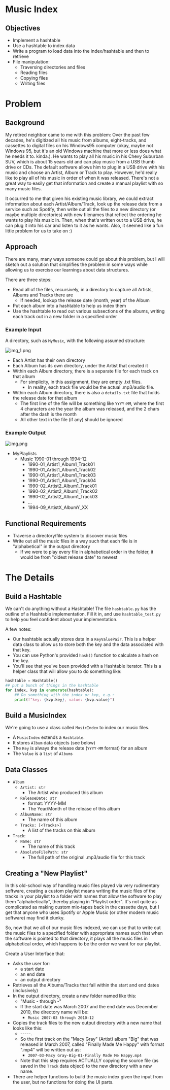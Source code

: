 # Music Index

## Objectives

* Implement a hashtable 
* Use a hashtable to index data
* Write a program to load data into the index/hashtable and then to retrieve 
* File manipulation:
  * Traversing directories and files
  * Reading files
  * Copying files
  * Writing files 

# Problem

## Background 

My retired neighbor came to me with this problem: 
Over the past few decades, he's digitized all his music from albums, eight-tracks, 
and cassettes to digital files on his Windows95 computer (okay, maybe not Windows 95, but 
it's an old Windows machine that more or less does what he needs it to. kinda.). 
He wants to play all 
his music in his Chevy Suburban SUV, which is about 15 years old and can play music from 
a USB thumb drive or CDs.  The default software allows him to plug in a USB drive with 
his music and choose an Artist, Album or Track to play. However, he'd really like to 
play all of his music in order of when it was released. There's not a great way to 
easily get that information and create a manual playlist with so many music files. 

It occurred to me that given his existing music library, we could extract information about 
each Artist/Album/Track, look up the release date from a service such as Spotify, 
then write out all the files to a new directory (or maybe multiple directories) 
with new filenames that reflect the ordering he wants to play his music in. Then, 
when that's written out to a USB drive, he can plug it into his car and listen to it 
as he wants. Also, it seemed like a fun little problem for us to take on :) 

## Approach 

There are many, many ways someone could go about this problem, but I will sketch out 
a solution that simplifies the problem in some ways while allowing us to exercise our 
learnings about data structures. 

There are three steps: 
* Read all of the files, recursively, in a directory to capture all Artists, Albums and Tracks there are
  * If needed, lookup the release date (month, year) of the Album
* Put each album into a hashtable to help us index them
* Use the hashtable to read out various subsections of the albums, writing each track out in a new folder in a specified order

### Example Input

A directory, such as `MyMusic`, with the following assumed structure: 

![img_1.png](images/img_1.png)

* Each Artist has their own directory
* Each Album has its own directory, under the Artist that created it
* Within each Album directory, there is a separate file for each track on that album
  * For simplicity, in this assignment, they are empty .txt files. 
    * In reality, each track file would be the actual .mp3/audio file.
* Within each Album directory, there is also a `details.txt` file that holds the release date for that album
  * The first line of the file will be something like `YYYY-MM`, where the first 4 characters are the year the album was released, and the 2 chars after the dash is the month
  * All other text in the file (if any) should be ignored

### Example Output


![img.png](images/output.png)
* MyPlaylists
  * Music 1990-01 through 1994-12
    * 1990-01_Artist1_Album1_Track01
    * 1990-01_Artist1_Album1_Track02
    * 1990-01_Artist1_Album1_Track03
    * 1990-01_Artist1_Album1_Track04
    * 1990-02_Artist2_Album1_Track01
    * 1990-02_Artist2_Album1_Track02
    * 1990-02_Artist2_Album1_Track03
    * ...
    * 1994-09_ArtistX_AlbumY_<Track>XX


## Functional Requirements

* Traverse a directory/file system to discover music files 
* Write out all the music files in a way such that each file is in "alphabetical" in the output directory
  * If we were to play every file in alphabetical order in the folder, it would be from "oldest release date" to newest

# The Details

## Build a Hashtable 

We can't do anything without a Hashtable! The file `hashtable.py` has the outline of a Hashtable implementation. 
Fill it in, and use `hashtable_test.py` to help you feel confident about your implementation. 

A few notes: 

* Our hashtable actually stores data in a `KeyValuePair`. This is a helper data class to allow us to store both the key and the data associated with that key.
* You can use Python's provided `hash()` function to calculate a hash on the key.
* You'll see that you've been provided with a Hashtable iterator. This is a helper class that will allow you to do something like:
```python
hashtable = Hashtable()
## put a bunch of things in the hashtable
for index, kvp in enumerate(hashtable): 
    ## Do something with the index or kvp, e.g.: 
    print(f"key: {kvp.key}, value: {kvp.value}")
```

## Build a MusicIndex

We're going to use a class called `MusicIndex` to index our music files.

* A `MusicIndex` extends a `Hashtable`. 
* It stores `Album` data objects (see below) 
* The `Key` is always the release date (`YYYY-MM` format) for an album
* The `Value` is a `list` of `Albums`

## Data Classes

* `Album`
  * `Artist: str`
    * The Artist who produced this album
  * `ReleaseDate: str`
    * format: YYYY-MM
    * The Year/Month of the release of this album
  * `AlbumName: str`
    * The name of this album
  * `Tracks: [<Tracks>]`
    * A list of the tracks on this album
* `Track`: 
  * `Name: str`
    * The name of this track
  * `AbsoluteFilePath: str`
    * The full path of the original .mp3/audio file for this track 

## Creating a "New Playlist"

In this old-school way of handling music files played via very rudimentary software, 
creating a custom playlist means writing the music files of the tracks in your playlist to 
a folder with names that allow the software to play them "alphabetically", thereby playing 
in "Playlist order". It's not quite as complicated as making custom mix-tapes back in the 
cassette days, but I get that anyone who uses Spotify or Apple Music (or other modern music 
software) may find it clunky. 

So, now that we all of our music files indexed, we can use that to write out the music files to 
a specified folder with appropriate names such that when the software is pointed to that directory, 
it plays all the music files in alphabetical order, which happens to be the order we want for our playlist. 

Create a User Interface that: 

* Asks the user for:
  * a start date  
  * an end date
  * an output directory
* Retrieves all the Albums/Tracks that fall within the start and end dates (inclusively)
* In the output directory, create a new folder named like this:
  * "Music <YYYY>-<MM> through <YYYY>-<MM>"
  * If the start date was March 2007 and the end date was December 2010, the directory name will be: 
    * `Music 2007-03 through 2010-12`
* Copies the track files to the new output directory with a new name that looks like this: 
  * <YYYY>-<MM>-<Artist>-<Album>-<TrackId>-<TrackName>.<filetype>
  * So the first track on the "Macy Gray" (Artist) album "Big" that was released in March 2007, called "Finally Made Me Happy" with format ".mp4" will be written out as: 
    * `2007-03-Macy Gray-Big-01-Finally Made Me Happy.mp4`
  * Note that this step requires ACTUALLY copying the source file (as saved in the `Track` data object) to the new directory with a new name.
* There are helper functions to build the music index given the input from the user, but no functions for doing the UI parts. 
